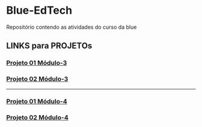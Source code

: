 # Blue-EdTech
Repositório contendo as atividades do curso da blue
## LINKS para PROJETOs
### [Projeto 01 Módulo-3](https://github.com/nikolasfuruta/Blue-EdTech/tree/main/mod_3/projeto_1)
### [Projeto 02 Módulo-3](https://github.com/nikolasfuruta/Blue_Projeto02_Mod03)
-------------------------------------------------------------------------------------------------
### [Projeto 01 Módulo-4](https://github.com/nikolasfuruta/Blue_Projetos_M-dulo4/tree/main/projeto01)
### [Projeto 02 Módulo-4](https://github.com/nikolasfuruta/Blue_Projetos_Mod4/tree/main/projeto02)

